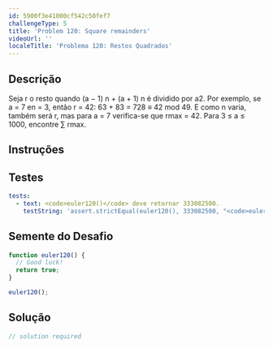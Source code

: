```yaml
---
id: 5900f3e41000cf542c50fef7
challengeType: 5
title: 'Problem 120: Square remainders'
videoUrl: ''
localeTitle: 'Problema 120: Restos Quadrados'
---
```


## Descrição
<section id="description"> Seja r o resto quando (a − 1) n + (a + 1) n é dividido por a2. Por exemplo, se a = 7 en = 3, então r = 42: 63 + 83 = 728 ≡ 42 mod 49. E como n varia, também será r, mas para a = 7 verifica-se que rmax = 42. Para 3 ≤ a ≤ 1000, encontre ∑ rmax. </section>

## Instruções
<section id="instructions">
</section>

## Testes
<section id='tests'>

```yml
tests:
  - text: <code>euler120()</code> deve retornar 333082500.
    testString: 'assert.strictEqual(euler120(), 333082500, "<code>euler120()</code> should return 333082500.");'

```

</section>

## Semente do Desafio
<section id='challengeSeed'>

<div id='js-seed'>

```js
function euler120() {
  // Good luck!
  return true;
}

euler120();

```

</div>



</section>

## Solução
<section id='solution'>

```js
// solution required
```
</section>
